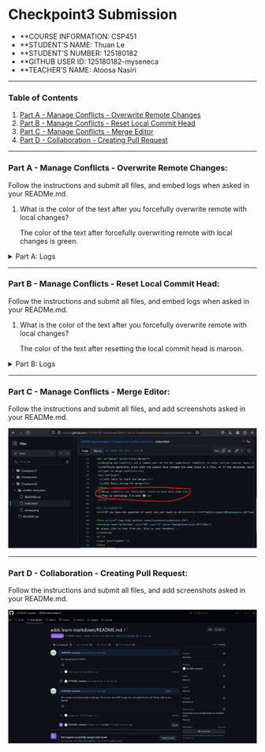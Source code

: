 # Checkpoint3 Submission

- **COURSE INFORMATION: CSP451
- **STUDENT’S NAME: Thuan Le
- **STUDENT'S NUMBER: 125180182
- **GITHUB USER ID: 125180182-myseneca
- **TEACHER’S NAME: Atoosa Nasiri

---

### Table of Contents
1. [Part A - Manage Conflicts - Overwrite Remote Changes](#part-a---manage-conflicts---overwrite-remote-changes)
2. [Part B - Manage Conflicts - Reset Local Commit Head](#part-b---manage-conflicts---reset-local-commit-head)
3. [Part C - Manage Conflicts - Merge Editor](#part-c---manage-conflicts---merge-editor)
4. [Part D - Collaboration - Creating Pull Request](#part-d---collaboration---creating-pull-request)

---

### Part A - Manage Conflicts - Overwrite Remote Changes: 
Follow the instructions and submit all files, and embed logs when asked in your READMe.md. 
1. What is the color of the text after you forcefully overwrite remote with local changes?
    <p> The color of the text after forcefully overwriting remote with local changes is green. </p>

<details>

<summary>Part A: Logs</summary>


[part1-conflict-error.log](./logs/part1-conflict-error.log)

```
Pushing to https://github.com/125180182-myseneca/CSP451-Azure-Project.git
To https://github.com/125180182-myseneca/CSP451-Azure-Project.git
 ! [rejected]        main -> main (non-fast-forward)
error: failed to push some refs to 'https://github.com/125180182-myseneca/CSP451-Azure-Project.git'
hint: Updates were rejected because the tip of your current branch is behind
hint: its remote counterpart. If you want to integrate the remote changes,
hint: use 'git pull' before pushing again.
hint: See the 'Note about fast-forwards' in 'git push --help' for details.
```

[part1-conflict-overwrite.log](./logs/part1-conflict-overwrite.log)

```
POST git-receive-pack (710 bytes)
Pushing to https://github.com/125180182-myseneca/CSP451-Azure-Project.git
To https://github.com/125180182-myseneca/CSP451-Azure-Project.git
 + ed03126...de58f7d main -> main (forced update)
updating local tracking ref 'refs/remotes/origin/main'
```
</details>

---

### Part B - Manage Conflicts - Reset Local Commit Head: 
Follow the instructions and submit all files, and embed logs when asked in your READMe.md. 
1. What is the color of the text after you forcefully overwrite remote with local changes?
    <p> The color of the text after resetting the local commit head is maroon.</p>

<details>
<summary>Part B: Logs</summary>

[part2-conflict-error.log](./logs/part2-conflict-error.log)
```
Pushing to https://github.com/125180182-myseneca/CSP451-Azure-Project.git
To https://github.com/125180182-myseneca/CSP451-Azure-Project.git
 ! [rejected]        main -> main (non-fast-forward)
error: failed to push some refs to 'https://github.com/125180182-myseneca/CSP451-Azure-Project.git'
hint: Updates were rejected because the tip of your current branch is behind
hint: its remote counterpart. If you want to integrate the remote changes,
hint: use 'git pull' before pushing again.
hint: See the 'Note about fast-forwards' in 'git push --help' for details.
```

[part2-pull-error.log](./logs/part2-pull-error.log)
```
POST git-upload-pack (196 bytes)
From https://github.com/125180182-myseneca/CSP451-Azure-Project
 = [up to date]      main        -> origin/main
 = [up to date]      feat-emojis -> origin/feat-emojis
Auto-merging Checkpoint3/conflict-resolution/index.html
CONFLICT (content): Merge conflict in Checkpoint3/conflict-resolution/index.html
Automatic merge failed; fix conflicts and then commit the result.
```

[part2-reset-head.log](./logs/part2-reset-head.log)
```
HEAD is now at de58f7d modifies style color in index.html to green
commit de58f7d5030e0b769c338fc3a442bb9cd5993a37
Author: Thuan Le <tle53@myseneca.ca>
Date:   Tue Jan 30 19:01:27 2024 -0500

    modifies style color in index.html to green
```

[part2-pull-success.log](./logs/part2-pull-success.log)
```
POST git-upload-pack (196 bytes)
From https://github.com/125180182-myseneca/CSP451-Azure-Project
 = [up to date]      main        -> origin/main
 = [up to date]      feat-emojis -> origin/feat-emojis
Updating de58f7d..08f2053
Fast-forward
 Checkpoint3/conflict-resolution/index.html | 2 +-
 1 file changed, 1 insertion(+), 1 deletion(-)
 ```
</details>

---

### Part C - Manage Conflicts - Merge Editor: 
Follow the instructions and submit all files, and add screenshots asked in your READMe.md.

![PartC](./logs/PartC.png)

---

### Part D - Collaboration - Creating Pull Request: 
Follow the instructions and submit all files, and add screenshots asked in your READMe.md.

![PartD](./logs/PartD.png)
